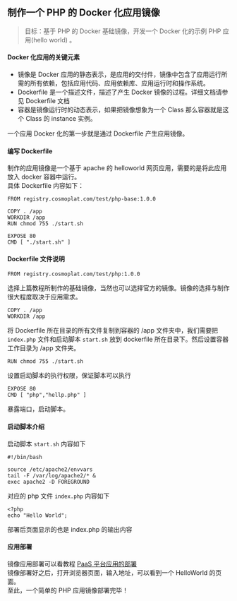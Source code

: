 ## 制作一个 PHP 的 Docker 化应用镜像
> 目标：基于 PHP 的 Docker 基础镜像，开发一个 Docker 化的示例 PHP 应用(hello world) 。

#### Docker 化应用的关键元素
+ 镜像是 Docker 应用的静态表示，是应用的交付件，镜像中包含了应用运行所需的所有依赖，包括应用代码、应用依赖库、应用运行时和操作系统。      
+ Dockerfile 是一个描述文件，描述了产生 Docker 镜像的过程。详细文档请参见 Dockerfile 文档        
+ 容器是镜像运行时的动态表示，如果把镜像想象为一个 Class 那么容器就是这个 Class 的 instance 实例。           

一个应用 Docker 化的第一步就是通过 Dockerfile 产生应用镜像。      

#### 编写 Dockerfile
制作的应用镜像是一个基于 apache 的 helloworld 网页应用，需要的是将此应用放入 docker 容器中运行。    
具体 Dockerfile 内容如下：    
```
FROM registry.cosmoplat.com/test/php-base:1.0.0

COPY . /app
WORKDIR /app
RUN chmod 755 ./start.sh

EXPOSE 80
CMD [ "./start.sh" ]
```

#### Dockerfile 文件说明
```
FROM registry.cosmoplat.com/test/php:1.0.0
```
选择上篇教程所制作的基础镜像，当然也可以选择官方的镜像。镜像的选择与制作很大程度取决于应用需求。
```
COPY . /app
WORKDIR /app
```
将 Dockerfile 所在目录的所有文件复制到容器的 /app 文件夹中，我们需要把 `index.php` 文件和启动脚本 `start.sh` 放到 dockerfile 所在目录下。然后设置容器工作目录为 /app 文件夹。   
```
RUN chmod 755 ./start.sh
```
设置启动脚本的执行权限，保证脚本可以执行
```
EXPOSE 80
CMD [ "php","hellp.php" ]
```
暴露端口，启动脚本。

#### 启动脚本介绍
启动脚本 `start.sh` 内容如下
```
#!/bin/bash

source /etc/apache2/envvars
tail -F /var/log/apache2/* &
exec apache2 -D FOREGROUND
```
对应的 php 文件 `index.php` 内容如下
```
<?php
echo "Hello World";
```
部署后页面显示的也是 index.php 的输出内容    

#### 应用部署
镜像应用部署可以看教程 [PaaS 平台应用的部署](../PaaS平台使用指南/PaaS平台应用的部署.md)       
镜像部署好之后，打开浏览器页面，输入地址，可以看到一个 HelloWorld 的页面。    
至此，一个简单的 PHP 应用镜像部署完毕！   